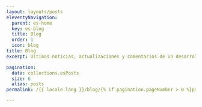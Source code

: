 ```yaml
---
layout: layouts/posts
eleventyNavigation:
  parent: es-home
  key: es-blog
  title: Blog
  order: 1
  icon: blog
title: Blog
excerpt: Ultimas noticias, actualizaciones y comentarios de un desarrollador de software

pagination:
  data: collections.esPosts
  size: 6
  alias: posts
permalink: /{{ locale.lang }}/blog/{% if pagination.pageNumber > 0 %}page-{{ pagination.pageNumber + 1 }}/{% endif %}

---
```

